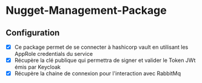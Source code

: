 # Nugget-Management-Package

## Configuration

- [X] Ce package permet de se connecter à hashicorp vault en utilisant les AppRole credentials du service
- [X] Récupère la clé publique qui permettra de signer et valider le Token JWt émis par Keycloak
- [X] Récupère la chaine de connexion pour l'interaction avec RabbitMq